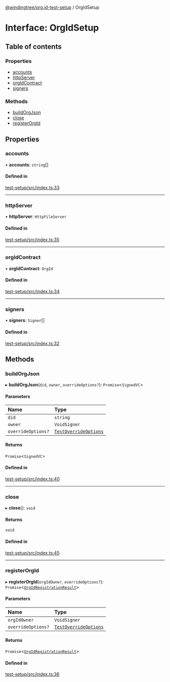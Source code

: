 [@windingtree/org.id-test-setup](../README.md) / OrgIdSetup

# Interface: OrgIdSetup

## Table of contents

### Properties

- [accounts](OrgIdSetup.md#accounts)
- [httpServer](OrgIdSetup.md#httpserver)
- [orgIdContract](OrgIdSetup.md#orgidcontract)
- [signers](OrgIdSetup.md#signers)

### Methods

- [buildOrgJson](OrgIdSetup.md#buildorgjson)
- [close](OrgIdSetup.md#close)
- [registerOrgId](OrgIdSetup.md#registerorgid)

## Properties

### accounts

• **accounts**: `string`[]

#### Defined in

[test-setup/src/index.ts:33](https://github.com/kostysh/org.id-sdk/blob/8a83d95/packages/test-setup/src/index.ts#L33)

___

### httpServer

• **httpServer**: `HttpFileServer`

#### Defined in

[test-setup/src/index.ts:35](https://github.com/kostysh/org.id-sdk/blob/8a83d95/packages/test-setup/src/index.ts#L35)

___

### orgIdContract

• **orgIdContract**: `OrgId`

#### Defined in

[test-setup/src/index.ts:34](https://github.com/kostysh/org.id-sdk/blob/8a83d95/packages/test-setup/src/index.ts#L34)

___

### signers

• **signers**: `Signer`[]

#### Defined in

[test-setup/src/index.ts:32](https://github.com/kostysh/org.id-sdk/blob/8a83d95/packages/test-setup/src/index.ts#L32)

## Methods

### buildOrgJson

▸ **buildOrgJson**(`did`, `owner`, `overrideOptions?`): `Promise`<`SignedVC`\>

#### Parameters

| Name | Type |
| :------ | :------ |
| `did` | `string` |
| `owner` | `VoidSigner` |
| `overrideOptions?` | [`TestOverrideOptions`](TestOverrideOptions.md) |

#### Returns

`Promise`<`SignedVC`\>

#### Defined in

[test-setup/src/index.ts:40](https://github.com/kostysh/org.id-sdk/blob/8a83d95/packages/test-setup/src/index.ts#L40)

___

### close

▸ **close**(): `void`

#### Returns

`void`

#### Defined in

[test-setup/src/index.ts:45](https://github.com/kostysh/org.id-sdk/blob/8a83d95/packages/test-setup/src/index.ts#L45)

___

### registerOrgId

▸ **registerOrgId**(`orgIdOwner`, `overrideOptions?`): `Promise`<[`OrgIdRegistrationResult`](../README.md#orgidregistrationresult)\>

#### Parameters

| Name | Type |
| :------ | :------ |
| `orgIdOwner` | `VoidSigner` |
| `overrideOptions?` | [`TestOverrideOptions`](TestOverrideOptions.md) |

#### Returns

`Promise`<[`OrgIdRegistrationResult`](../README.md#orgidregistrationresult)\>

#### Defined in

[test-setup/src/index.ts:36](https://github.com/kostysh/org.id-sdk/blob/8a83d95/packages/test-setup/src/index.ts#L36)
